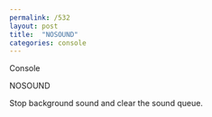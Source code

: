 ```yaml
---
permalink: /532
layout: post
title:  "NOSOUND"
categories: console
---
```

Console

NOSOUND

Stop background sound and clear the sound queue.

